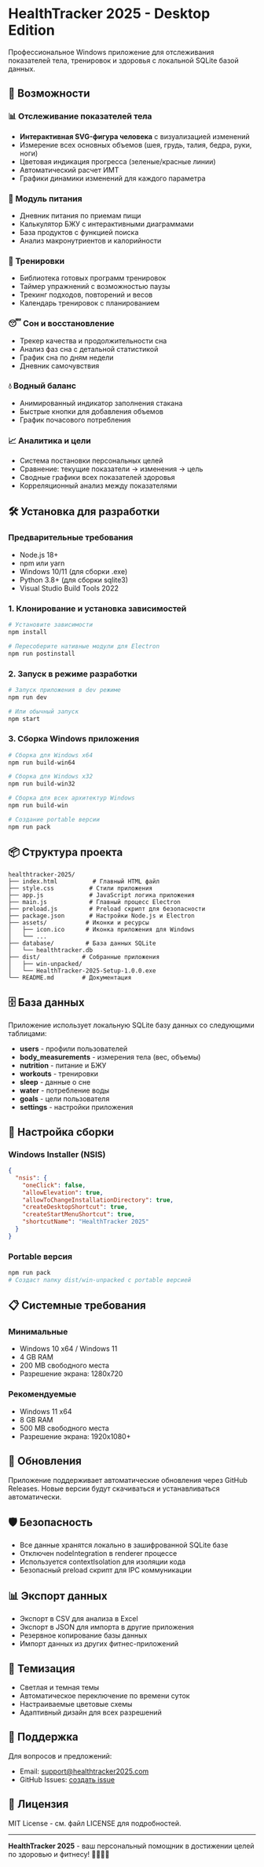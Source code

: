 # HealthTracker 2025 - Desktop Edition

Профессиональное Windows приложение для отслеживания показателей тела, тренировок и здоровья с локальной SQLite базой данных.

## 🚀 Возможности

### 📊 Отслеживание показателей тела
- **Интерактивная SVG-фигура человека** с визуализацией изменений
- Измерение всех основных объемов (шея, грудь, талия, бедра, руки, ноги)
- Цветовая индикация прогресса (зеленые/красные линии)
- Автоматический расчет ИМТ
- Графики динамики изменений для каждого параметра

### 🍎 Модуль питания
- Дневник питания по приемам пищи
- Калькулятор БЖУ с интерактивными диаграммами  
- База продуктов с функцией поиска
- Анализ макронутриентов и калорийности

### 💪 Тренировки
- Библиотека готовых программ тренировок
- Таймер упражнений с возможностью паузы
- Трекинг подходов, повторений и весов
- Календарь тренировок с планированием

### 😴 Сон и восстановление  
- Трекер качества и продолжительности сна
- Анализ фаз сна с детальной статистикой
- График сна по дням недели
- Дневник самочувствия

### 💧 Водный баланс
- Анимированный индикатор заполнения стакана
- Быстрые кнопки для добавления объемов
- График почасового потребления

### 📈 Аналитика и цели
- Система постановки персональных целей
- Сравнение: текущие показатели → изменения → цель
- Сводные графики всех показателей здоровья
- Корреляционный анализ между показателями

## 🛠️ Установка для разработки

### Предварительные требования
- Node.js 18+ 
- npm или yarn
- Windows 10/11 (для сборки .exe)
- Python 3.8+ (для сборки sqlite3)
- Visual Studio Build Tools 2022

### 1. Клонирование и установка зависимостей
```bash
# Установите зависимости
npm install

# Пересоберите нативные модули для Electron
npm run postinstall
```

### 2. Запуск в режиме разработки
```bash
# Запуск приложения в dev режиме
npm run dev

# Или обычный запуск
npm start
```

### 3. Сборка Windows приложения
```bash
# Сборка для Windows x64
npm run build-win64

# Сборка для Windows x32  
npm run build-win32

# Сборка для всех архитектур Windows
npm run build-win

# Создание portable версии
npm run pack
```

## 📦 Структура проекта

```
healthtracker-2025/
├── index.html          # Главный HTML файл
├── style.css          # Стили приложения
├── app.js             # JavaScript логика приложения
├── main.js            # Главный процесс Electron
├── preload.js         # Preload скрипт для безопасности
├── package.json       # Настройки Node.js и Electron
├── assets/           # Иконки и ресурсы
│   ├── icon.ico      # Иконка приложения для Windows
│   └── ...
├── database/         # База данных SQLite  
│   └── healthtracker.db
├── dist/            # Собранные приложения
│   ├── win-unpacked/
│   └── HealthTracker-2025-Setup-1.0.0.exe
└── README.md        # Документация
```

## 🗄️ База данных

Приложение использует локальную SQLite базу данных со следующими таблицами:

- **users** - профили пользователей  
- **body_measurements** - измерения тела (вес, объемы)
- **nutrition** - питание и БЖУ
- **workouts** - тренировки  
- **sleep** - данные о сне
- **water** - потребление воды
- **goals** - цели пользователя
- **settings** - настройки приложения

## 🔧 Настройка сборки

### Windows Installer (NSIS)
```json
{
  "nsis": {
    "oneClick": false,
    "allowElevation": true,
    "allowToChangeInstallationDirectory": true,
    "createDesktopShortcut": true,
    "createStartMenuShortcut": true,
    "shortcutName": "HealthTracker 2025"
  }
}
```

### Portable версия
```bash
npm run pack
# Создаст папку dist/win-unpacked с portable версией
```

## 📋 Системные требования

### Минимальные
- Windows 10 x64 / Windows 11
- 4 GB RAM
- 200 MB свободного места
- Разрешение экрана: 1280x720

### Рекомендуемые  
- Windows 11 x64
- 8 GB RAM
- 500 MB свободного места  
- Разрешение экрана: 1920x1080+

## 🔄 Обновления

Приложение поддерживает автоматические обновления через GitHub Releases. Новые версии будут скачиваться и устанавливаться автоматически.

## 🛡️ Безопасность

- Все данные хранятся локально в зашифрованной SQLite базе
- Отключен nodeIntegration в renderer процессе
- Используется contextIsolation для изоляции кода
- Безопасный preload скрипт для IPC коммуникации

## 📊 Экспорт данных

- Экспорт в CSV для анализа в Excel
- Экспорт в JSON для импорта в другие приложения  
- Резервное копирование базы данных
- Импорт данных из других фитнес-приложений

## 🎨 Темизация

- Светлая и темная темы
- Автоматическое переключение по времени суток
- Настраиваемые цветовые схемы
- Адаптивный дизайн для всех разрешений

## 🤝 Поддержка

Для вопросов и предложений:
- Email: support@healthtracker2025.com
- GitHub Issues: [создать issue](https://github.com/healthtracker/healthtracker-2025/issues)

## 📄 Лицензия

MIT License - см. файл LICENSE для подробностей.

---

**HealthTracker 2025** - ваш персональный помощник в достижении целей по здоровью и фитнесу! 💪🏃‍♂️🥗
